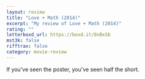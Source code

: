```yaml
---
layout: review
title: "Love + Math (2014)"
excerpt: "My review of Love + Math (2014)"
rating: ""
letterboxd_url: https://boxd.it/8nBxSb
mst3k: false
rifftrax: false
category: movie-review
---
```


If you've seen the poster, you've seen half the short.
